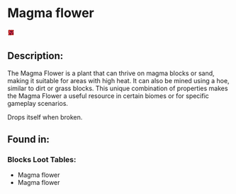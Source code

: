 
# Magma flower
![magma_flower.png](../../images/magma_flower.png) 

## Description:
The Magma Flower is a plant that can thrive on magma blocks or sand, making it suitable for areas with high heat. It can also be mined using a hoe, similar to dirt or grass blocks. This unique combination of properties makes the Magma Flower a useful resource in certain biomes or for specific gameplay scenarios.

Drops itself when broken.

## Found in:
### Blocks Loot Tables:
 - Magma flower
 - Magma flower
